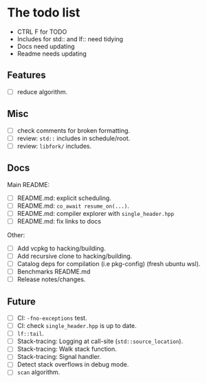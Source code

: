 # The todo list

- CTRL F for TODO
- Includes for std:: and lf:: need tidying
- Docs need updating
- Readme needs updating

## Features

- [ ] reduce algorithm.

## Misc

- [ ] check comments for broken formatting.
- [ ] review: `std::` includes in schedule/root.
- [ ] review: `libfork/` includes.

## Docs

Main README:

- [ ] README.md: explicit scheduling.
- [ ] README.md: `co_await resume_on(...)`.
- [ ] README.md: compiler explorer with `single_header.hpp`
- [ ] README.md: fix links to docs

Other:

- [ ] Add vcpkg to hacking/building.
- [ ] Add recursive clone to hacking/building.
- [ ] Catalog deps for compilation (i.e pkg-config) (fresh ubuntu wsl).
- [ ] Benchmarks README.md
- [ ] Release notes/changes.

## Future

- [ ] CI: `-fno-exceptions` test.
- [ ] CI: check `single_header.hpp` is up to date.
- [ ] `lf::tail`.
- [ ] Stack-tracing: Logging at call-site (`std::source_location`).
- [ ] Stack-tracing: Walk stack function.
- [ ] Stack-tracing: Signal handler.
- [ ] Detect stack overflows in debug mode.
- [ ] `scan` algorithm.
